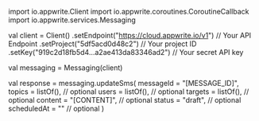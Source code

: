 import io.appwrite.Client
import io.appwrite.coroutines.CoroutineCallback
import io.appwrite.services.Messaging

val client = Client()
    .setEndpoint("https://cloud.appwrite.io/v1") // Your API Endpoint
    .setProject("5df5acd0d48c2") // Your project ID
    .setKey("919c2d18fb5d4...a2ae413da83346ad2") // Your secret API key

val messaging = Messaging(client)

val response = messaging.updateSms(
    messageId = "[MESSAGE_ID]",
    topics = listOf(), // optional
    users = listOf(), // optional
    targets = listOf(), // optional
    content = "[CONTENT]", // optional
    status = "draft", // optional
    scheduledAt = "" // optional
)
